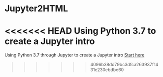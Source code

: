 # Jupyter2HTML
<<<<<<< HEAD
Using Python 3.7 to create a Jupyter intro
=======
Using Python 3.7 through Jupyter to create a Jupyter intro
<a href="https://jimmnz.github.io/Jupyter2HTML/1%20Python%20introduccion.html">Start here</a>
>>>>>>> 4096b38dd79bc3dfca263937f1431e230ebdbe60
